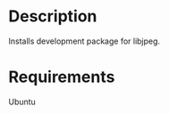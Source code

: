 Description
===========

Installs development package for libjpeg.

Requirements
============

Ubuntu